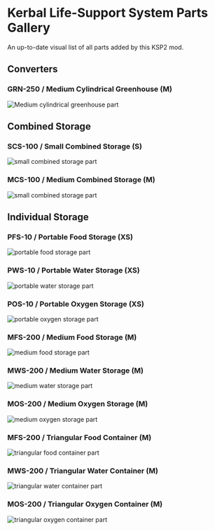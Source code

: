 ﻿# Kerbal Life-Support System Parts Gallery

An up-to-date visual list of all parts added by this KSP2 mod.

## Converters

### GRN-250 / Medium Cylindrical Greenhouse (M)

![Medium cylindrical greenhouse part](../KLSSUnity/Assets/KLSS_greenhouse_2v_long_icon.png)

## Combined Storage

### SCS-100 / Small Combined Storage (S)

![small combined storage part](../KLSSUnity/Assets/KLSS_life_support_tank_1v_1x1_icon.png)

### MCS-100 / Medium Combined Storage (M)

![small combined storage part](../KLSSUnity/Assets/KLSS_life_support_tank_2v_1x1_icon.png)

## Individual Storage

### PFS-10 / Portable Food Storage (XS)

![portable food storage part](../KLSSUnity/Assets/KLSS_food_pack_0v_radial_icon.png)

### PWS-10 / Portable Water Storage (XS)

![portable water storage part](../KLSSUnity/Assets/KLSS_water_tank_0v_radial_icon.png)

### POS-10 / Portable Oxygen Storage (XS)

![portable oxygen storage part](../KLSSUnity/Assets/KLSS_oxygen_tank_0v_radial_icon.png)

### MFS-200 / Medium Food Storage (M)

![medium food storage part](../KLSSUnity/Assets/KLSS_food_tank_2v_1x2_icon.png)

### MWS-200 / Medium Water Storage (M)

![medium water storage part](../KLSSUnity/Assets/KLSS_water_tank_2v_1x2_icon.png)

### MOS-200 / Medium Oxygen Storage (M)

![medium oxygen storage part](../KLSSUnity/Assets/KLSS_oxygen_tank_2v_1x2_icon.png)

### MFS-200 / Triangular Food Container (M)

![triangular food container part](../KLSSUnity/Assets/KLSS_food_pack_2v_radial_icon.png)

### MWS-200 / Triangular Water Container (M)

![triangular water container part](../KLSSUnity/Assets/KLSS_water_tank_2v_radial_icon.png)

### MOS-200 / Triangular Oxygen Container (M)

![triangular oxygen container part](../KLSSUnity/Assets/KLSS_oxygen_tank_2v_radial_icon.png)